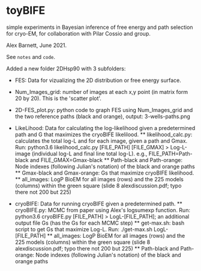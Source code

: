 # toyBIFE
simple experiments in Bayesian inference of free energy and path selection for cryo-EM, for collaboration with Pilar Cossio and group.

Alex Barnett, June 2021.

See ``notes`` and ``code``.

Added a new folder 2DHsp90 with 3 subfolders:

* FES: Data for vizualizing the 2D distribution or free energy surface.
 * Num\_Images\_grid: number of images at each x,y point (in matrix form 20 by 20). This is the 'scatter plot'.
 * 2D-FES\_plot.py: python code to graph FES using Num\_Images\_grid and the two reference paths (black and orange), output: 3-wells-paths.png

* LikeLihood: Data for calculating the log-likelihood given a predetermined path and G that maximizes the cryoBIFE likelilood.
** likelihood\_calc.py: calculates the total log-L and for each image, given a path and Gmax. Run: python3.6 likelihood\_calc.py [FILE\_PATH] [FILE\_GMAX] > Log-L-image (individual log-L and final line total log-L). e.g., FILE\_PATH=Path-black and FILE\_GMAX=Gmax-black
** Path-black and Path-orange: Node indexes (following Julian's notation) of the black and orange paths
** Gmax-black and Gmax-orange: Gs that maximize cryoBIFE likelihood. 
** all\_images: LogP BioEM for all images (rows) and the 225 models (columns) within the green square (slide 8 alexdiscussion.pdf; typo there not 200 but 225)

* cryoBIFE: Data for running cryoBIFE given a predetermined path. 
** cryoBIFE.py: MCMC from paper using Alex's logsumexp function. Run:  python3.6 cryoBIFE.py [FILE\_PATH] > LogL-[FILE\_PATH]; an additional output file Gs (has the Gs for each MCMC step)
** get-max.sh: bash script to get Gs that maximize Log-L. Run: ./get-max.sh LogL-[FILE\_PATH] 
** all\_images: LogP BioEM for all images (rows) and the 225 models (columns) within the green square (slide 8 alexdiscussion.pdf; typo there not 200 but 225)
** Path-black and Path-orange: Node indexes (following Julian's notation) of the black and orange paths

